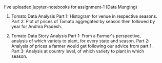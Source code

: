 I've uploaded jupyter-notebooks for assignment-1 (Data Munging)

1. Tomato Data Analysis
	Part 1: Histogram for venue in respective seasons.
	Part 2: Plot of prices of Tomato aggregated by season then followed by year for Andhra Pradesh.

2. Tomato Data Story Analysis
	Part 1: From a Farmer's perspective, analysis of which variety to plant, for every state and season. 
	Part 2: Analysis of prices a farmer would get following our advice from part 1.
  Part 3: Analysis at country level, of which variety to plant in which season.
